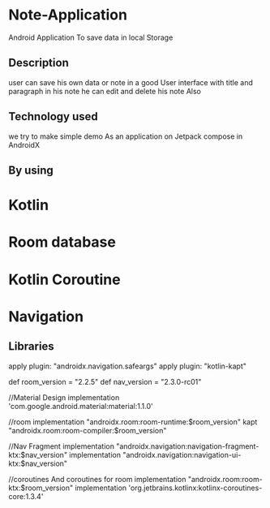 # Note-Application 

Android Application To save data in local Storage


## Description

user can save his own data or note in a good User interface
with title and paragraph in his note he can edit and delete his note Also 


## Technology used
we try to make simple demo As an application on Jetpack compose in AndroidX  

## By using
# Kotlin
# Room database
# Kotlin Coroutine
# Navigation

## Libraries

apply plugin: "androidx.navigation.safeargs"
apply plugin: "kotlin-kapt"

def room_version = "2.2.5"
def nav_version = "2.3.0-rc01"

//Material Design
implementation 'com.google.android.material:material:1.1.0'

//room
implementation "androidx.room:room-runtime:$room_version"
kapt "androidx.room:room-compiler:$room_version"

//Nav Fragment
implementation "androidx.navigation:navigation-fragment-ktx:$nav_version"
implementation "androidx.navigation:navigation-ui-ktx:$nav_version"

//coroutines And coroutines for room
implementation "androidx.room:room-ktx:$room_version"
implementation 'org.jetbrains.kotlinx:kotlinx-coroutines-core:1.3.4'
